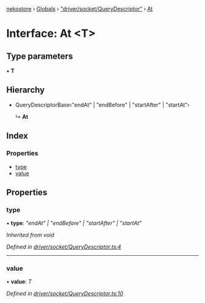 [nekostore](../README.md) › [Globals](../globals.md) › ["driver/socket/QueryDescriptor"](../modules/_driver_socket_querydescriptor_.md) › [At](_driver_socket_querydescriptor_.at.md)

# Interface: At <**T**>

## Type parameters

▪ **T**

## Hierarchy

* QueryDescriptorBase‹"endAt" | "endBefore" | "startAfter" | "startAt"›

  ↳ **At**

## Index

### Properties

* [type](_driver_socket_querydescriptor_.at.md#type)
* [value](_driver_socket_querydescriptor_.at.md#value)

## Properties

###  type

• **type**: *"endAt" | "endBefore" | "startAfter" | "startAt"*

*Inherited from void*

*Defined in [driver/socket/QueryDescriptor.ts:4](https://github.com/esnya/nekostore/blob/de830f5/src/driver/socket/QueryDescriptor.ts#L4)*

___

###  value

• **value**: *T*

*Defined in [driver/socket/QueryDescriptor.ts:10](https://github.com/esnya/nekostore/blob/de830f5/src/driver/socket/QueryDescriptor.ts#L10)*

